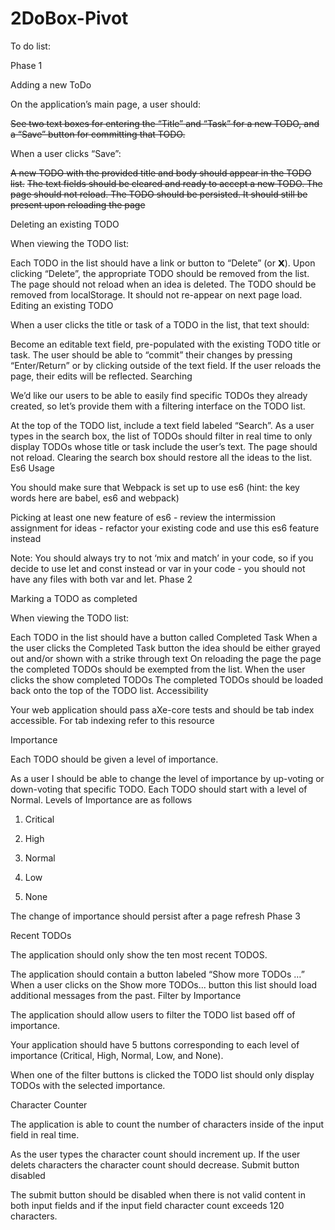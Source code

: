 # 2DoBox-Pivot

To do list:

Phase 1

Adding a new ToDo

On the application’s main page, a user should:

~~See two text boxes for entering the “Title” and “Task” for a new TODO, and a “Save” button for committing that TODO.~~ 

When a user clicks “Save”:

~~A new TODO with the provided title and body should appear in the TODO list.~~
~~The text fields should be cleared and ready to accept a new TODO.
The page should not reload.
The TODO should be persisted. It should still be present upon reloading the page~~

Deleting an existing TODO

When viewing the TODO list:

Each TODO in the list should have a link or button to “Delete” (or 𝗫).
Upon clicking “Delete”, the appropriate TODO should be removed from the list.
The page should not reload when an idea is deleted.
The TODO should be removed from localStorage. It should not re-appear on next page load.
Editing an existing TODO

When a user clicks the title or task of a TODO in the list, that text should:

Become an editable text field, pre-populated with the existing TODO title or task.
The user should be able to “commit” their changes by pressing “Enter/Return” or by clicking outside of the text field.
If the user reloads the page, their edits will be reflected.
Searching

We’d like our users to be able to easily find specific TODOs they already created, so let’s provide them with a filtering interface on the TODO list.

At the top of the TODO list, include a text field labeled “Search”.
As a user types in the search box, the list of TODOs should filter in real time to only display TODOs whose title or task include the user’s text.
The page should not reload.
Clearing the search box should restore all the ideas to the list.
Es6 Usage

You should make sure that Webpack is set up to use es6 (hint: the key words here are babel, es6 and webpack)

Picking at least one new feature of es6 - review the intermission assignment for ideas - refactor your existing code and use this es6 feature instead

Note: You should always try to not ‘mix and match’ in your code, so if you decide to use let and const instead or var in your code - you should not have any files with both var and let.
Phase 2

Marking a TODO as completed

When viewing the TODO list:

Each TODO in the list should have a button called Completed Task
When a the user clicks the Completed Task button the idea should be either grayed out and/or shown with a strike through text
On reloading the page the page the completed TODOs should be exempted from the list.
When the user clicks the show completed TODOs The completed TODOs should be loaded back onto the top of the TODO list.
Accessibility

Your web application should pass aXe-core tests and should be tab index accessible. For tab indexing refer to this resource

Importance

Each TODO should be given a level of importance.

As a user I should be able to change the level of importance by up-voting or down-voting that specific TODO.
Each TODO should start with a level of Normal.
Levels of Importance are as follows

1) Critical

2) High

3) Normal

4) Low

5) None

The change of importance should persist after a page refresh
Phase 3

Recent TODOs

The application should only show the ten most recent TODOS.

The application should contain a button labeled “Show more TODOs …”
When a user clicks on the Show more TODOs... button this list should load additional messages from the past.
Filter by Importance

The application should allow users to filter the TODO list based off of importance.

Your application should have 5 buttons corresponding to each level of importance (Critical, High, Normal, Low, and None).

When one of the filter buttons is clicked the TODO list should only display TODOs with the selected importance.

Character Counter

The application is able to count the number of characters inside of the input field in real time.

As the user types the character count should increment up.
If the user delets characters the character count should decrease.
Submit button disabled

The submit button should be disabled when there is not valid content in both input fields and if the input field character count exceeds 120 characters.
